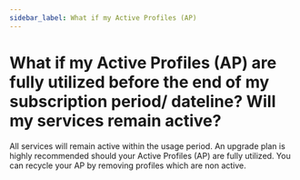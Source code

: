 ```yaml
---
sidebar_label: What if my Active Profiles (AP)
---
```


# What if my Active Profiles (AP) are fully utilized before the end of my subscription period/ dateline? Will my services remain active?

All services will remain active within the usage period. An upgrade plan is highly recommended should your Active Profiles (AP) are fully utilized. You can recycle your AP by removing profiles which are non active.
